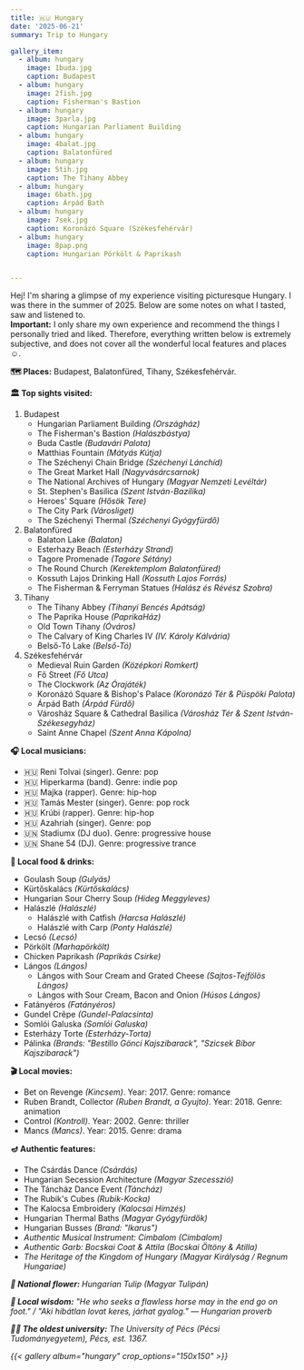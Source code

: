 ```yaml
---
title: 🇭🇺 Hungary
date: '2025-06-21'
summary: Trip to Hungary

gallery_item:
  - album: hungary
    image: 1buda.jpg
    caption: Budapest
  - album: hungary
    image: 2fish.jpg
    caption: Fisherman's Bastion
  - album: hungary
    image: 3parla.jpg
    caption: Hungarian Parliament Building
  - album: hungary
    image: 4balat.jpg
    caption: Balatonfüred
  - album: hungary
    image: 5tih.jpg
    caption: The Tihany Abbey
  - album: hungary
    image: 6bath.jpg
    caption: Árpád Bath
  - album: hungary
    image: 7sek.jpg
    caption: Koronázó Square (Székesfehérvár)
  - album: hungary
    image: 8pap.png
    caption: Hungarian Pörkölt & Paprikash


---
```

Hej! I'm sharing a glimpse of my experience visiting picturesque Hungary. I was there in the summer of 2025. Below are some notes on what I tasted, saw and listened to. <br>
<b>Important:</b> I only share my own experience and recommend the things I personally tried and liked. Therefore, everything written below is extremely subjective, and does not cover all the wonderful local features and places ☺️. 

<b>🗺 Places:</b> Budapest, Balatonfüred, Tihany, Székesfehérvár.<br>

<b>🏛 Top sights visited: </b>
1. Budapest
    - Hungarian Parliament Building <i>(Országház)</i>
    - The Fisherman's Bastion <i>(Halászbástya)</i>
    - Buda Castle <i>(Budavári Palota)</i>
    - Matthias Fountain <i>(Mátyás Kútja)</i>
    - The Széchenyi Chain Bridge <i>(Széchenyi Lánchíd)</i>
    - The Great Market Hall <i>(Nagyvásárcsarnok)</i>
    - The National Archives of Hungary <i>(Magyar Nemzeti Levéltár)</i>
    - St. Stephen's Basilica <i>(Szent István-Bazilika)</i>
    - Heroes' Square <i>(Hősök Tere)</i>
    - The City Park <i>(Városliget)</i>
    - The Széchenyi Thermal <i>(Széchenyi Gyógyfürdő)</i>
2. Balatonfüred
    - Balaton Lake <i>(Balaton)</i>
    - Esterhazy Beach <i>(Esterházy Strand)</i>
    - Tagore Promenade <i>(Tagore Sétány)</i>
    - The Round Church <i>(Kerektemplom Balatonfüred)</i>
    - Kossuth Lajos Drinking Hall <i>(Kossuth Lajos Forrás)</i>
    - The Fisherman & Ferryman Statues <i>(Halász és Révész Szobra)</i>
3. Tihany
    - The Tihany Abbey <i>(Tihanyi Bencés Apátság)</i>
    - The Paprika House <i>(PaprikaHáz)</i>
    - Old Town Tihany <i>(Óváros)</i>
    - The Calvary of King Charles IV <i>(IV. Károly Kálvária)</i> 
    - Belső-Tó Lake <i>(Belső-Tó)</i>
4. Székesfehérvár
    - Medieval Ruin Garden <i>(Középkori Romkert)</i>
    - Fő Street <i>(Fő Utca)</i>
    - The Clockwork <i>(Az Órajáték)</i>
    - Koronázó Square & Bishop's Palace <i>(Koronázó Tér & Püspöki Palota)</i>
    - Árpád Bath <i>(Árpád Fürdő)</i>
    - Városház Square & Cathedral Basilica <i>(Városház Tér & Szent István-Székesegyház)</i>
    - Saint Anne Chapel <i>(Szent Anna Kápolna)</i>




<b>🎧 Local musicians: </b>
- 🇭🇺 Reni Tolvai (singer). Genre: pop
- 🇭🇺 Hiperkarma (band). Genre: indie pop
- 🇭🇺 Majka (rapper). Genre: hip-hop
- 🇭🇺 Tamás Mester (singer). Genre: pop rock
- 🇭🇺 Krúbi (rapper). Genre: hip-hop
- 🇭🇺 Azahriah (singer). Genre: pop
- 🇺🇳 Stadiumx (DJ duo). Genre: progressive house
- 🇺🇳 Shane 54 (DJ). Genre: progressive trance



<b>🥘 Local food & drinks: </b>
- Goulash Soup <i>(Gulyás)</i>
- Kürtőskalács <i>(Kürtőskalács)</i>
- Hungarian Sour Cherry Soup <i>(Hideg Meggyleves)</i>
- Halászlé <i>(Halászlé)</i>
    - Halászlé with Catfish <i>(Harcsa Halászlé)</i>
    - Halászlé with Carp <i>(Ponty Halászlé)</i>
- Lecsó <i>(Lecsó)</i>
- Pörkölt <i>(Marhapörkölt)</i>  
- Chicken Paprikash <i>(Paprikás Csirke)</i>  
- Lángos <i>(Lángos)</i>
    - Lángos with Sour Cream and Grated Cheese <i>(Sajtos-Tejfölös Lángos)</i>
    - Lángos with Sour Cream, Bacon and Onion <i>(Húsos Lángos)</i>
- Fatányéros <i>(Fatányéros)</i>
- Gundel Crêpe <i>(Gundel-Palacsinta)</i>
- Somlói Galuska <i>(Somlói Galuska)</i>
- Esterházy Torte <i>(Esterházy-Torta)</i>
- Pálinka <i>(Brands: "Bestillo Gönci Kajszibarack", "Szicsek Bíbor Kajszibarack")</i> 


<b>🎬 Local movies:</b>
- Bet on Revenge <i>(Kincsem)</i>. Year: 2017. Genre: romance
- Ruben Brandt, Collector <i>(Ruben Brandt, a Gyujto)</i>. Year: 2018. Genre: animation
- Control <i>(Kontroll)</i>. Year: 2002. Genre: thriller
- Mancs <i>(Mancs)</i>. Year: 2015. Genre: drama


<b>🪔 Authentic features:</b>
- The Csárdás Dance <i>(Csárdás)</i>
- Hungarian Secession Architecture <i>(Magyar Szecesszió)</i>
- The Táncház Dance Event <i>(Táncház)</i>
- The Rubik's Cubes <i>(Rubik-Kocka)</i>
- The Kalocsa Embroidery <i>(Kalocsai Hímzés)</i>
- Hungarian Thermal Baths <i>(Magyar Gyógyfürdők)</i>
- Hungarian Busses <i>(Brand: "Ikarus")
- Authentic Musical Instrument: Cimbalom <i>(Cimbalom)</i>
- Authentic Garb: Bocskai Coat & Attila <i>(Bocskai Öltöny & Atilla)</i>
- The Heritage of the Kingdom of Hungary <i>(Magyar Királyság / Regnum Hungariae)</i>



<b>💐 National flower: </b> Hungarian Tulip <i>(Magyar Tulipán)</i>


<b>🦉 Local wisdom:</b> "He who seeks a flawless horse may in the end go on foot." / <i>"Aki hibátlan lovat keres, járhat gyalog."</i> — Hungarian proverb


<b>👨‍🎓 The oldest university:</b> The University of Pécs <i>(Pécsi Tudományegyetem)</i>, Pécs, est. 1367.  


{{< gallery album="hungary" crop_options="150x150" >}}
   
   


